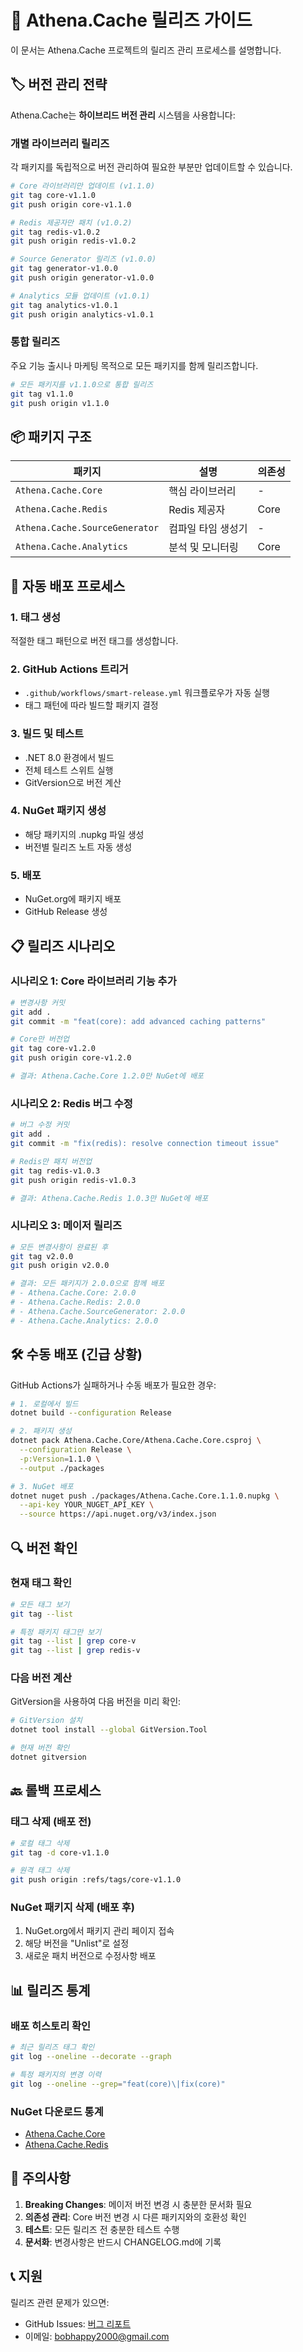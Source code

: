 # 🚀 Athena.Cache 릴리즈 가이드

이 문서는 Athena.Cache 프로젝트의 릴리즈 관리 프로세스를 설명합니다.

## 🏷️ 버전 관리 전략

Athena.Cache는 **하이브리드 버전 관리** 시스템을 사용합니다:

### **개별 라이브러리 릴리즈**
각 패키지를 독립적으로 버전 관리하여 필요한 부분만 업데이트할 수 있습니다.

```bash
# Core 라이브러리만 업데이트 (v1.1.0)
git tag core-v1.1.0
git push origin core-v1.1.0

# Redis 제공자만 패치 (v1.0.2) 
git tag redis-v1.0.2
git push origin redis-v1.0.2

# Source Generator 릴리즈 (v1.0.0)
git tag generator-v1.0.0
git push origin generator-v1.0.0

# Analytics 모듈 업데이트 (v1.0.1)
git tag analytics-v1.0.1
git push origin analytics-v1.0.1
```

### **통합 릴리즈**
주요 기능 출시나 마케팅 목적으로 모든 패키지를 함께 릴리즈합니다.

```bash
# 모든 패키지를 v1.1.0으로 통합 릴리즈
git tag v1.1.0
git push origin v1.1.0
```

## 📦 패키지 구조

| 패키지 | 설명 | 의존성 |
|--------|------|--------|
| `Athena.Cache.Core` | 핵심 라이브러리 | - |
| `Athena.Cache.Redis` | Redis 제공자 | Core |
| `Athena.Cache.SourceGenerator` | 컴파일 타임 생성기 | - |
| `Athena.Cache.Analytics` | 분석 및 모니터링 | Core |

## 🔄 자동 배포 프로세스

### 1. 태그 생성
적절한 태그 패턴으로 버전 태그를 생성합니다.

### 2. GitHub Actions 트리거
- `.github/workflows/smart-release.yml` 워크플로우가 자동 실행
- 태그 패턴에 따라 빌드할 패키지 결정

### 3. 빌드 및 테스트
- .NET 8.0 환경에서 빌드
- 전체 테스트 스위트 실행
- GitVersion으로 버전 계산

### 4. NuGet 패키지 생성
- 해당 패키지의 .nupkg 파일 생성
- 버전별 릴리즈 노트 자동 생성

### 5. 배포
- NuGet.org에 패키지 배포
- GitHub Release 생성

## 📋 릴리즈 시나리오

### 시나리오 1: Core 라이브러리 기능 추가
```bash
# 변경사항 커밋
git add .
git commit -m "feat(core): add advanced caching patterns"

# Core만 버전업
git tag core-v1.2.0
git push origin core-v1.2.0

# 결과: Athena.Cache.Core 1.2.0만 NuGet에 배포
```

### 시나리오 2: Redis 버그 수정
```bash
# 버그 수정 커밋
git add .
git commit -m "fix(redis): resolve connection timeout issue"

# Redis만 패치 버전업
git tag redis-v1.0.3
git push origin redis-v1.0.3

# 결과: Athena.Cache.Redis 1.0.3만 NuGet에 배포
```

### 시나리오 3: 메이저 릴리즈
```bash
# 모든 변경사항이 완료된 후
git tag v2.0.0
git push origin v2.0.0

# 결과: 모든 패키지가 2.0.0으로 함께 배포
# - Athena.Cache.Core: 2.0.0
# - Athena.Cache.Redis: 2.0.0
# - Athena.Cache.SourceGenerator: 2.0.0
# - Athena.Cache.Analytics: 2.0.0
```

## 🛠️ 수동 배포 (긴급 상황)

GitHub Actions가 실패하거나 수동 배포가 필요한 경우:

```bash
# 1. 로컬에서 빌드
dotnet build --configuration Release

# 2. 패키지 생성
dotnet pack Athena.Cache.Core/Athena.Cache.Core.csproj \
  --configuration Release \
  -p:Version=1.1.0 \
  --output ./packages

# 3. NuGet 배포
dotnet nuget push ./packages/Athena.Cache.Core.1.1.0.nupkg \
  --api-key YOUR_NUGET_API_KEY \
  --source https://api.nuget.org/v3/index.json
```

## 🔍 버전 확인

### 현재 태그 확인
```bash
# 모든 태그 보기
git tag --list

# 특정 패키지 태그만 보기
git tag --list | grep core-v
git tag --list | grep redis-v
```

### 다음 버전 계산
GitVersion을 사용하여 다음 버전을 미리 확인:

```bash
# GitVersion 설치
dotnet tool install --global GitVersion.Tool

# 현재 버전 확인
dotnet gitversion
```

## 🔙 롤백 프로세스

### 태그 삭제 (배포 전)
```bash
# 로컬 태그 삭제
git tag -d core-v1.1.0

# 원격 태그 삭제
git push origin :refs/tags/core-v1.1.0
```

### NuGet 패키지 삭제 (배포 후)
1. NuGet.org에서 패키지 관리 페이지 접속
2. 해당 버전을 "Unlist"로 설정
3. 새로운 패치 버전으로 수정사항 배포

## 📊 릴리즈 통계

### 배포 히스토리 확인
```bash
# 최근 릴리즈 태그 확인
git log --oneline --decorate --graph

# 특정 패키지의 변경 이력
git log --oneline --grep="feat(core)\|fix(core)"
```

### NuGet 다운로드 통계
- [Athena.Cache.Core](https://www.nuget.org/packages/Athena.Cache.Core/stats)
- [Athena.Cache.Redis](https://www.nuget.org/packages/Athena.Cache.Redis/stats)

## 🚨 주의사항

1. **Breaking Changes**: 메이저 버전 변경 시 충분한 문서화 필요
2. **의존성 관리**: Core 버전 변경 시 다른 패키지와의 호환성 확인
3. **테스트**: 모든 릴리즈 전 충분한 테스트 수행
4. **문서화**: 변경사항은 반드시 CHANGELOG.md에 기록

## 📞 지원

릴리즈 관련 문제가 있으면:
- GitHub Issues: [버그 리포트](https://github.com/jhbrunoK/Athena.Cache/issues)
- 이메일: bobhappy2000@gmail.com